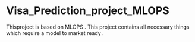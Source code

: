 # Visa_Prediction_project_MLOPS
Thisproject is based on MLOPS . This project contains all necessary things which require a model to market ready .
